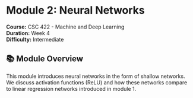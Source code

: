 # Module 2: Neural Networks

**Course:** CSC 422 - Machine and Deep Learning  
**Duration:** Week 4  
**Difficulty:** Intermediate

## 📚 Module Overview

This module introduces neural networks in the form of shallow networks. We discuss activation functions (ReLU)
and how these networks compare to linear regression networks introduced in module 1.

